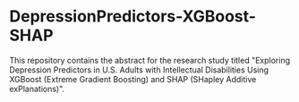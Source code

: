 # DepressionPredictors-XGBoost-SHAP
This repository contains the abstract for the research study titled "Exploring Depression Predictors in U.S. Adults with Intellectual Disabilities Using XGBoost (Extreme Gradient Boosting) and SHAP (SHapley Additive exPlanations)".
